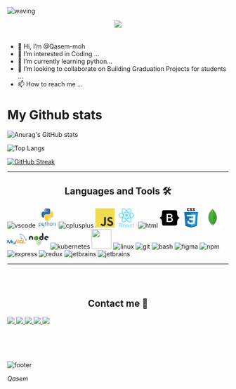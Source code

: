 
![waving](https://capsule-render.vercel.app/api?type=waving&height=250&text=Hi%20there!&fontAlign=80&fontAlignY=40&color=gradient)
<!-- ### Hi there <img src="https://raw.githubusercontent.com/aemmadi/aemmadi/master/wave.gif" height=25px /> -->
<div id="header" align="center">
  <img src="https://media.giphy.com/media/M9gbBd9nbDrOTu1Mqx/giphy.gif" width="100"/>
</div><br/>

- 👋 Hi, I’m @Qasem-moh
- 👀 I’m interested in Coding ...
- 🌱 I’m currently learning python...
- 💞️ I’m looking to collaborate on Building Graduation Projects for students ...
- 📫 How to reach me ...


<!---
Qasem-moh/Qasem-moh is a ✨ special ✨ repository because its `README.md` (this file) appears on your GitHub profile.
You can click the Preview link to take a look at your changes.
--->
<!-- <img src="https://github-readme-stats.vercel.app/api/top-langs/?username=Qasem-moh&layout=compact&langs_count=10&title_color=0CCD58&text_color=0CCD58&border_color=0CCD58&icon_color=0CCD58&bg_color=0C0C0C" alt="Top Langs"/>
 -->


# My Github stats

![Anurag's GitHub stats](https://github-readme-stats.vercel.app/api?username=Qasem-moh&show_icons=true&theme=radical&text_color=FFFFFF&bg_color=000000)

![Top Langs](https://github-readme-stats.vercel.app/api/top-langs/?username=Qasem-moh&layout=compact&card_width=445px&bg_color=000000&text_color=FFFFFF&title_color=ff3378)

[![GitHub Streak](http://github-readme-streak-stats.herokuapp.com?user=Qasem-moh&theme=dark&background=000000)](https://git.io/streak-stats)

---
 
 <h2 align="center"> Languages and Tools 🛠  </h2>

<p align="left">
<img src="https://cdn.jsdelivr.net/gh/devicons/devicon/icons/vscode/vscode-original.svg" alt="vscode" width="45" height="45"/>
<img src="https://raw.githubusercontent.com/devicons/devicon/master/icons/python/python-original-wordmark.svg" alt="python" width="45" height="45"/>
<!-- <img src="https://cdn.jsdelivr.net/gh/devicons/devicon/icons/c/c-original.svg" alt="cLang" width="45" height="45"/> -->
<img src="https://cdn.jsdelivr.net/gh/devicons/devicon/icons/cplusplus/cplusplus-original.svg" alt="cplusplus" width="45" height="45"/>
<img src="https://raw.githubusercontent.com/devicons/devicon/master/icons/javascript/javascript-original.svg" alt="javascript" width="45" height="45" />
<img src="https://raw.githubusercontent.com/devicons/devicon/master/icons/react/react-original-wordmark.svg" alt="react" width="45" height="45" />
<!-- <img src="https://cdn.jsdelivr.net/gh/devicons/devicon/icons/vuejs/vuejs-original-wordmark.svg" alt="VueJS" width="45" height="45"/> -->
<img src="https://cdn.jsdelivr.net/gh/devicons/devicon/icons/html5/html5-original.svg" alt="html" width="45" height="45"/>
<img src="https://raw.githubusercontent.com/devicons/devicon/master/icons/bootstrap/bootstrap-plain.svg" alt="bootstrap" width="45" height="45" />
<img src="https://raw.githubusercontent.com/devicons/devicon/master/icons/css3/css3-original-wordmark.svg" alt="css3" width="45" height="45" />
<img src="https://raw.githubusercontent.com/devicons/devicon/master/icons/mongodb/mongodb-original.svg" alt="mongodb" width="45" height="45" />
<img src="https://raw.githubusercontent.com/devicons/devicon/master/icons/mysql/mysql-original-wordmark.svg" alt="mysql" width="45" height="45" />
<img src="https://raw.githubusercontent.com/devicons/devicon/master/icons/nodejs/nodejs-original-wordmark.svg" alt="nodejs" width="45" height="45" />
<!-- <img src="https://cdn.jsdelivr.net/gh/devicons/devicon/icons/php/php-original.svg" alt="php" width="45" height="45"/> -->
<!-- <img src="https://cdn.jsdelivr.net/gh/devicons/devicon/icons/laravel/laravel-plain-wordmark.svg" alt="Laravel" width="45" height="45"/> -->
<!-- <img src="https://cdn.jsdelivr.net/gh/devicons/devicon/icons/flutter/flutter-original.svg" alt="flutter" width="45" height="45"/> -->
<!-- <img src="https://cdn.jsdelivr.net/gh/devicons/devicon/icons/docker/docker-original.svg" alt="docker" width="45" height="45"/> -->
<img src="https://cdn.jsdelivr.net/gh/devicons/devicon/icons/kubernetes/kubernetes-plain.svg" alt="kubernetes" width="45" height="45"/>
<img src="https://cdn.jsdelivr.net/gh/devicons/devicon/icons/amazonwebservices/amazonwebservices-plain-wordmark.svg" width="45" height="45"/>
<img src="https://cdn.jsdelivr.net/gh/devicons/devicon/icons/linux/linux-original.svg" alt="linux" width="45" height="45"/>       
<img src="https://cdn.jsdelivr.net/gh/devicons/devicon/icons/git/git-original.svg" alt="git" width="45" height="45"/>
<img src="https://cdn.jsdelivr.net/gh/devicons/devicon/icons/bash/bash-original.svg" alt="bash" width="45" height="45"/>
<img src="https://cdn.jsdelivr.net/gh/devicons/devicon/icons/figma/figma-original.svg" alt="figma" width="45" height="45"/>   
   <img src="https://cdn.simpleicons.org/npm" alt="npm" width="45" height="45"/>   
<img src="https://cdn.simpleicons.org/express/blue/lightblue" alt="express" width="45" height="45"/>   
<img src="https://cdn.simpleicons.org/redux" alt="redux" width="45" height="45"/>
  <img src="https://cdn.simpleicons.org/jetbrains/pink" alt="jetbrains" width="45" height="45"/>
 <img src="https://cdn.simpleicons.org/webstorm/lightblue" alt="jetbrains" width="45" height="45"/>

</p>



---
<br/>
<br/>
 <h2 align="center"> Contact me 📩  </h2>

<!-- # Contact me -->
<a href="https://twitter.com/CoderQasemMoh">
<img src="https://img.shields.io/badge/Twitter-1DA1F2?style=for-the-badge&logo=twitter&logoColor=white"height=30px /> 
</a>

<!-- <a href="https://web.facebook.com/profile.php?id=1"> -->
 <a href="https://web.facebook.com/qaseem.mohamed.796/">
<img src="https://img.shields.io/badge/Facebook-1877F2?style=for-the-badge&logo=facebook&logoColor=white"height=30px />
</a> 


<a href="https://www.instagram.com/qasem_kmc/">
<img src="https://img.shields.io/badge/Instagram-E4405F?style=for-the-badge&logo=instagram&logoColor=white" height=30px/>
</a>

 <a href="https://www.linkedin.com/in/qasem-mohammad-5861182a2/">
<img src="https://img.shields.io/badge/LinkedIn-0077B5?style=for-the-badge&logo=linkedin&logoColor=white" height=30px  />
</a>

<a href="qasemcoder2020@gmail.com">
<img src="https://img.shields.io/badge/Gmail-D14836?style=for-the-badge&logo=gmail&logoColor=white"height=30px />
</a>
<!--  
<a href="https://github.com/anuraghazra/github-readme-stats">
  <img align="center" src="https://github-readme-stats.vercel.app/api?username=qasem-moh&show_icons=true&theme=radical" />
</a>
<br/>
<br/>


<a href="https://github.com/anuraghazra/github-readme-stats">
  <img align="center" src="https://github-readme-stats.vercel.app/api/top-langs/?username=qasem-moh&layout=compact&border_color=#ff0000" />
</a> -->
<!-- <br/> -->
<br/>
<!-- ![Snake animation](https://github.com/qasem-moh/qasem-moh/blob/output/github-contribution-grid-snake.svg)
<br/><br/><br/> --><br/>
<br/><br/>
<br/>


![footer](https://capsule-render.vercel.app/api?type=wave&color=gradient&height=320&section=footer&text=Welcome%20to%20my%20Github!&fontSize=60)




_Qasem_
